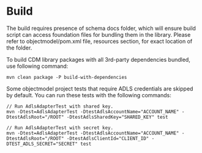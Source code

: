 # Build
The build requires presence of schema docs folder, which will ensure build script can access foundation files for bundling them in the library. Please refer to objectmodel/pom.xml file, resources section, for exact location of the folder.

To build CDM library packages with all 3rd-party dependencies bundled, use following command:
```
mvn clean package -P build-with-dependencies 
```

Some objectmodel project tests that require ADLS credentials are skipped by default. You can run these tests with the following commands:
```
// Run AdlsAdapterTest with shared key.
mvn -Dtest=AdlsAdapterTest -DtestAdlsAccountName="ACCOUNT_NAME" -DtestAdlsRoot="/ROOT" -DtestAdlsSharedKey="SHARED_KEY" test
```
```
// Run AdlsAdapterTest with secret key.
mvn -Dtest=AdlsAdapterTest -DtestAdlsAccountName="ACCOUNT_NAME" -DtestAdlsRoot="/ROOT" -DtestAdlsClientId="CLIENT_ID" -DTEST_ADLS_SECRET="SECRET" test
```
